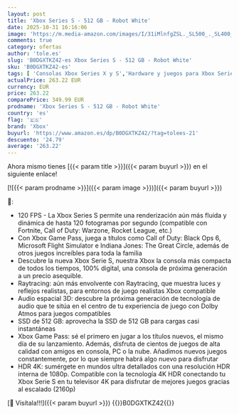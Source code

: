 ```yaml
---
layout: post
title: 'Xbox Series S - 512 GB - Robot White'
date: 2025-10-31 16:16:06
image: 'https://m.media-amazon.com/images/I/31iMlnfgZSL._SL500_._SL400_.jpg'
comments: true
category: ofertas
author: 'tole.es'
slug: 'B0DGXTKZ42-es Xbox Series S - 512 GB - Robot White'
sku: 'B0DGXTKZ42-es'
tags: [ 'Consolas Xbox Series X y S','Hardware y juegos para Xbox Series X y S','Videojuegos','xbox','🇪🇸', ]
actualPrice: 263.22 EUR
currency: EUR
price: 263.22
comparePrice: 349.99 EUR
prodname: 'Xbox Series S - 512 GB - Robot White'
country: 'es'
flag: '🇪🇸'
brand: 'Xbox'
buyurl: 'https://www.amazon.es/dp/B0DGXTKZ42/?tag=tolees-21'
descuento: '24.79'
average: '263.22'
---
```


Ahora mismo tienes [{{< param title >}}]({{< param buyurl >}}) en el siguiente enlace!

[![{{< param prodname >}}]({{< param image >}})]({{< param buyurl >}})

🔎:

- 120 FPS - La Xbox Series S permite una renderización aún más fluida y dinámica de hasta 120 fotogramas por segundo (compatible con Fortnite, Call of Duty: Warzone, Rocket League, etc.)
- Con Xbox Game Pass, juega a títulos como Call of Duty: Black Ops 6, Microsoft Flight Simulator e Indiana Jones: The Great Circle, además de otros juegos increíbles para toda la familia
- Descubre la nueva Xbox Serie S, nuestra Xbox la consola más compacta de todos los tiempos, 100% digital, una consola de próxima generación a un precio asequible.
- Raytracing: aún más envolvente con Raytracing, que muestra luces y reflejos realistas, para entornos de juego realistas Xbox compatible
- Audio espacial 3D: descubre la próxima generación de tecnología de audio que te sitúa en el centro de tu experiencia de juego con Dolby Atmos para juegos compatibles
- SSD de 512 GB: aprovecha la SSD de 512 GB para cargas casi instantáneas
- Xbox Game Pass: sé el primero en jugar a los títulos nuevos, el mismo día de su lanzamiento. Además, disfruta de cientos de juegos de alta calidad con amigos en consola, PC o la nube. Añadimos nuevos juegos constantemente, por lo que siempre habrá algo nuevo para disfrutar
- HDR 4K: sumérgete en mundos ultra detallados con una resolución HDR interna de 1080p. Compatible con la tecnología 4K HDR conectando tu Xbox Serie S en tu televisor 4K para disfrutar de mejores juegos gracias al escalado (2160p)

[🛒 Visítala!!!]({{< param buyurl >}})
{{<world>}}B0DGXTKZ42{{</world>}}
